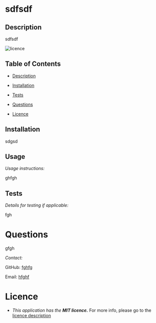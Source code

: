 

# sdfsdf 

## Description 

sdfsdf

![licence](https://img.shields.io/badge/licence-MIT-yellow.svg)

## Table of Contents

* [Description](#description)

* [Installation](#installation)

* [Tests](#tests)

* [Questions](#questions)

* [Licence](#licence)



## Installation 
sdgsd

## Usage

_Usage instructions:_

ghfgh

## Tests

_Details for testing if applicable:_

fgh

# Questions

gfgh

_Contact:_

GitHub: [fghfg](https://github.com/fghfg)

Email: [hfghf](mailto:hfghf)

# Licence

* _This application has the **MIT licence.**_
For more info, please go to the [licence description](https://opensource.org/licence/mit/)
